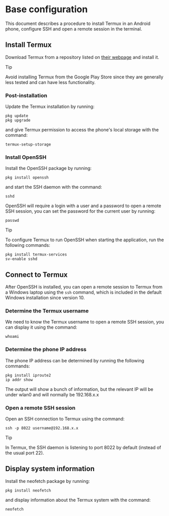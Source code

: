 # Base configuration

This document describes a procedure to install Termux in an Android phone, configure SSH and open a remote session in the terminal.

## Install Termux

Download Termux from a repository listed on [their webpage](https://termux.dev/en/) and install it.

> [!TIP]
> Avoid installing Termux from the Google Play Store since they are generally less tested and can have less functionality.

### Post-installation

Update the Termux installation by running:

```
pkg update
pkg upgrade
```

and give Termux permission to access the phone's local storage with the command:

```
termux-setup-storage
```

### Install OpenSSH

Install the OpenSSH package by running:

```
pkg install openssh
```

and start the SSH daemon with the command:

```
sshd
```

OpenSSH will require a login with a user and a password to open a remote SSH session, you can set the password for the current user by running:

```
passwd
```

> [!TIP]
> To configure Termux to run OpenSSH when starting the application, run the following commands:
> 
> ```
> pkg install termux-services
> sv-enable sshd
> ```

## Connect to Termux

After OpenSSH is installed, you can open a remote session to Termux from a Windows laptop using the ```ssh``` command, which is included in the default Windows installation since version 10.

### Determine the Termux username

We need to know the Termux username to open a remote SSH session, you can display it using the command:

```
whoami
```

### Determine the phone IP address

The phone IP address can be determined by running the following commands:

```
pkg install iproute2
ip addr show
```

The output will show a bunch of information, but the relevant IP will be under wlan0 and will normally be 192.168.x.x

### Open a remote SSH session

Open an SSH connection to Termux using the command:

```
ssh -p 8022 username@192.168.x.x
```

> [!TIP]
> In Termux, the SSH daemon is listening to port 8022 by default (instead of the usual port 22).

## Display system information

Install the neofetch package by running:

```
pkg install neofetch
```

and display information about the Termux system with the command:

```
neofetch
```
